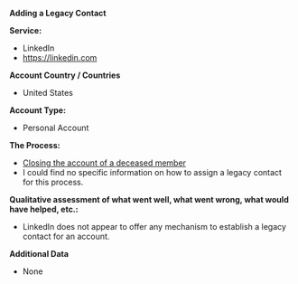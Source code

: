 **Adding a Legacy Contact**

**Service:** 

* LinkedIn
* https://linkedin.com

**Account Country / Countries**

* United States

**Account Type:**

* Personal Account

**The Process:**

* [Closing the account of a deceased member](https://www.linkedin.com/help/linkedin/answer/a1336663/memorialize-or-close-the-account-of-a-deceased-member) 
* I could find no specific information on how to assign a legacy contact for this process.

**Qualitative assessment of what went well, what went wrong, what would have helped, etc.:**

* LinkedIn does not appear to offer any mechanism to establish a legacy contact for an account.

**Additional Data**

* None
